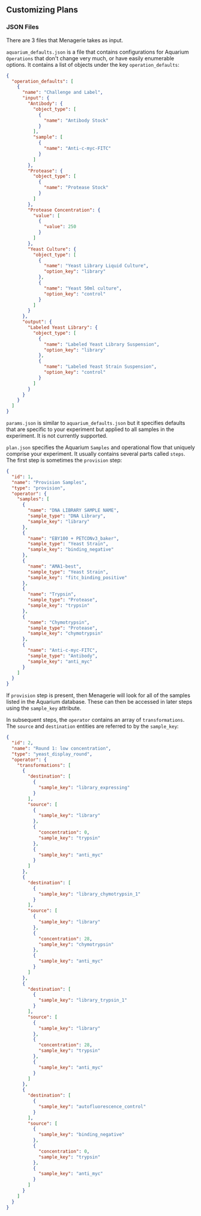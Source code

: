 ## Customizing Plans

### JSON Files
There are 3 files that Menagerie takes as input.

`aquarium_defaults.json` is a file that contains configurations for Aquarium `Operations` that don't change very much, or have easily enumerable options. It contains a list of objects under the key `operation_defaults`:
```json
{
  "operation_defaults": [
    {
      "name": "Challenge and Label",
      "input": {
        "Antibody": {
          "object_type": [
            {
              "name": "Antibody Stock"
            }
          ],
          "sample": [
            {
              "name": "Anti-c-myc-FITC"
            }
          ]
        },
        "Protease": {
          "object_type": [
            {
              "name": "Protease Stock"
            }
          ]
        },
        "Protease Concentration": {
          "value": [
            {
              "value": 250
            }
          ]
        },
        "Yeast Culture": {
          "object_type": [
            {
              "name": "Yeast Library Liquid Culture",
              "option_key": "library"
            },
            {
              "name": "Yeast 50ml culture",
              "option_key": "control"
            }
          ]
        }
      },
      "output": {
        "Labeled Yeast Library": {
          "object_type": [
            {
              "name": "Labeled Yeast Library Suspension",
              "option_key": "library"
            },
            {
              "name": "Labeled Yeast Strain Suspension",
              "option_key": "control"
            }
          ]
        }
      }
    }
  ]
}
```

`params.json` is similar to `aquarium_defaults.json` but it specifies defaults that are specific to your experiment but applied to all samples in the experiment. It is not currently supported.

`plan.json` specifies the Aquarium `Samples` and operational flow that uniquely comprise your experiment. It usually contains several parts called `steps`. The first step is sometimes the `provision` step:
```json
{
  "id": 1,
  "name": "Provision Samples",
  "type": "provision",
  "operator": {
    "samples": [
      {
        "name": "DNA LIBRARY SAMPLE NAME",
        "sample_type": "DNA Library",
        "sample_key": "library"
      },
      {
        "name": "EBY100 + PETCONv3_baker",
        "sample_type": "Yeast Strain",
        "sample_key": "binding_negative"
      },
      {
        "name": "AMA1-best",
        "sample_type": "Yeast Strain",
        "sample_key": "fitc_binding_positive"
      },
      {
        "name": "Trypsin",
        "sample_type": "Protease",
        "sample_key": "trypsin"
      },
      {
        "name": "Chymotrypsin",
        "sample_type": "Protease",
        "sample_key": "chymotrypsin"
      },
      {
        "name": "Anti-c-myc-FITC",
        "sample_type": "Antibody",
        "sample_key": "anti_myc"
      }
    ]
  }
}
```
If `provision` step is present, then Menagerie will look for all of the samples listed in the Aquarium database. These can then be accessed in later steps using the `sample_key` attribute.

In subsequent steps, the `operator` contains an array of `transformations`. The `source` and `destination` entities are referred to by the `sample_key`:
```json
{
  "id": 2,
  "name": "Round 1: low concentration",
  "type": "yeast_display_round",
  "operator": {
    "transformations": [
      {
        "destination": [
          {
            "sample_key": "library_expressing"
          }
        ],
        "source": [
          {
            "sample_key": "library"
          },
          {
            "concentration": 0,
            "sample_key": "trypsin"
          },
          {
            "sample_key": "anti_myc"
          }
        ]
      },
      {
        "destination": [
          {
            "sample_key": "library_chymotrypsin_1"
          }
        ],
        "source": [
          {
            "sample_key": "library"
          },
          {
            "concentration": 28,
            "sample_key": "chymotrypsin"
          },
          {
            "sample_key": "anti_myc"
          }
        ]
      },
      {
        "destination": [
          {
            "sample_key": "library_trypsin_1"
          }
        ],
        "source": [
          {
            "sample_key": "library"
          },
          {
            "concentration": 28,
            "sample_key": "trypsin"
          },
          {
            "sample_key": "anti_myc"
          }
        ]
      },
      {
        "destination": [
          {
            "sample_key": "autofluorescence_control"
          }
        ],
        "source": [
          {
            "sample_key": "binding_negative"
          },
          {
            "concentration": 0,
            "sample_key": "trypsin"
          },
          {
            "sample_key": "anti_myc"
          }
        ]
      }
    ]
  }
}
```

